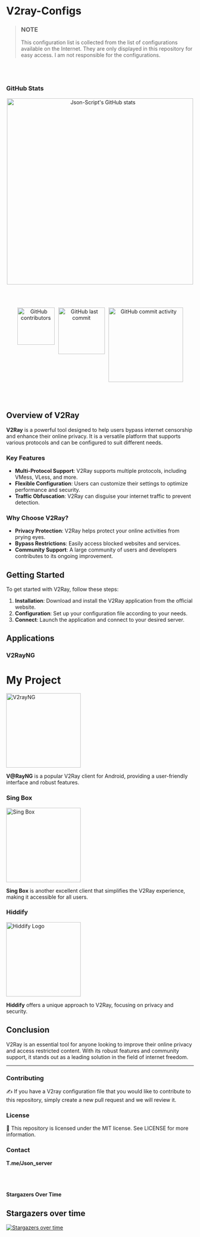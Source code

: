 # V2ray-Configs 

> ### **NOTE**  
> This configuration list is collected from the list of configurations available on the Internet. They are only displayed in this repository for easy access. I am not responsible for the configurations.


<br><br> <!-- Add space here -->


### GitHub Stats
<div align="center">

<img src="https://github-readme-stats.vercel.app/api?username=Json-Script&show_icons=true&theme=radical" alt="Json-Script's GitHub stats" width="500"/>

<br><br> <!-- Add space here -->

<div style="display: flex; gap: 10px; justify-content: center;">
    <img src="https://img.shields.io/github/contributors/Json-Script/V2ray-Configs" alt="GitHub contributors" width="100"/>
    <img src="https://img.shields.io/github/last-commit/Json-Script/V2ray-Configs" alt="GitHub last commit" width="125"/>
    <img src="https://img.shields.io/github/commit-activity/m/Json-Script/V2ray-Configs" alt="GitHub commit activity" width="200"/>
</div>

</div>

<br><br> <!-- Add space here -->

## **Overview of V2Ray**

**V2Ray** is a powerful tool designed to help users bypass internet censorship and enhance their online privacy. It is a versatile platform that supports various protocols and can be configured to suit different needs. 

### **Key Features**

- **Multi-Protocol Support**: V2Ray supports multiple protocols, including VMess, VLess, and more.
- **Flexible Configuration**: Users can customize their settings to optimize performance and security.
- **Traffic Obfuscation**: V2Ray can disguise your internet traffic to prevent detection.

### **Why Choose V2Ray?**

- **Privacy Protection**: V2Ray helps protect your online activities from prying eyes.
- **Bypass Restrictions**: Easily access blocked websites and services.
- **Community Support**: A large community of users and developers contributes to its ongoing improvement.

## **Getting Started**

To get started with V2Ray, follow these steps:

1. **Installation**: Download and install the V2Ray application from the official website.
2. **Configuration**: Set up your configuration file according to your needs.
3. **Connect**: Launch the application and connect to your desired server.

## **Applications**

### **V2RayNG**

# My Project


<img src="https://raw.githubusercontent.com/Json-Script/rea/c3474459934a37cb6615bdbf4b4b6db85b67b84f/imgs/V2rayNG.svg" alt="V2rayNG" width="200"/>


**V@RayNG** is a popular V2Ray client for Android, providing a user-friendly interface and robust features.

### **Sing Box**

<img src="https://raw.githubusercontent.com/Json-Script/rea/c3474459934a37cb6615bdbf4b4b6db85b67b84f/imgs/sing-box.svg" alt="Sing Box" width="200" />

**Sing Box** is another excellent client that simplifies the V2Ray experience, making it accessible for all users.

### **Hiddify**

<img src="https://github.com/Json-Script/rea/blob/main/imgs/Hiddify.png?raw=true" alt="Hiddify Logo" width="200" />

**Hiddify** offers a unique approach to V2Ray, focusing on privacy and security.

## **Conclusion**

V2Ray is an essential tool for anyone looking to improve their online privacy and access restricted content. With its robust features and community support, it stands out as a leading solution in the field of internet freedom.



---



### **Contributing**
✍️ If you have a V2ray configuration file that you would like to contribute to this repository, simply create a new pull request and we will review it.


### **License**
📝 This repository is licensed under the MIT license. See LICENSE for more information.

### **Contact**
**T.me/Json_server**

<br><br> <!-- Add space here -->

#### Stargazers Over Time
                        
## Stargazers over time
[![Stargazers over time](https://starchart.cc/Json-Script/V2ray-Configs.svg?variant=adaptive)](https://starchart.cc/Json-Script/V2ray-Configs)
